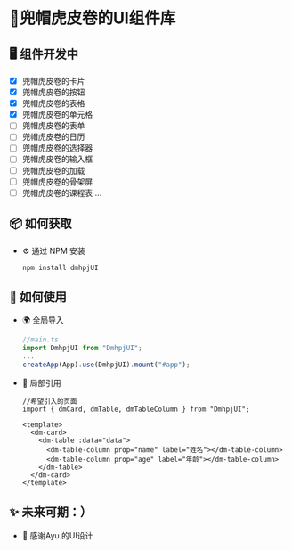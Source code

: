 # 🍰兜帽虎皮卷的UI组件库


## 🖥 组件开发中

- [x] 兜帽虎皮卷的卡片
- [x] 兜帽虎皮卷的按钮
- [x] 兜帽虎皮卷的表格
- [x] 兜帽虎皮卷的单元格
- [ ] 兜帽虎皮卷的表单
- [ ] 兜帽虎皮卷的日历
- [ ] 兜帽虎皮卷的选择器
- [ ] 兜帽虎皮卷的输入框
- [ ] 兜帽虎皮卷的加载
- [ ] 兜帽虎皮卷的骨架屏
- [ ] 兜帽虎皮卷的课程表
...

## 📦 如何获取

- ⚙️ 通过 NPM 安装

  ```
  npm install dmhpjUI
  ```

## 🔨 如何使用

- 🌍 全局导入

  ```ts
  //main.ts
  import DmhpjUI from "DmhpjUI";
  ...
  createApp(App).use(DmhpjUI).mount("#app");
  ```

- 🎨 局部引用

  ```vue
  //希望引入的页面
  import { dmCard, dmTable, dmTableColumn } from "DmhpjUI";
  
  <template>
    <dm-card>
      <dm-table :data="data">
        <dm-table-column prop="name" label="姓名"></dm-table-column>
        <dm-table-column prop="age" label="年龄"></dm-table-column>
      </dm-table>
    </dm-card>
  </template>
  ```


## ✨ 未来可期：）

- 🌈 感谢Ayu.的UI设计
  
